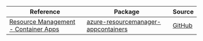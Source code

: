 | Reference | Package | Source |
|---|---|---|
|[Resource Management - Container Apps](resourcemanager-appcontainers-readme.md)|[azure-resourcemanager-appcontainers](https://repo1.maven.org/maven2/com/azure/resourcemanager/azure-resourcemanager-appcontainers)|[GitHub](https://github.com/Azure/azure-sdk-for-java/blob/main/sdk/appcontainers/azure-resourcemanager-appcontainers)|
